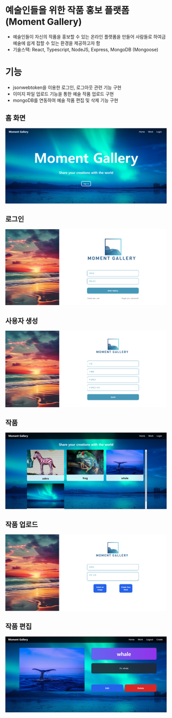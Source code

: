 # 예술인들을 위한 작품 홍보 플랫폼 (Moment Gallery)
- 예술인들이 자신의 작품을 홍보할 수 있는 온라인 플랫폼을 만들어 사람들로 하여금 예술에 쉽게 접할 수 있는 환경을 제공하고자 함
- 기술스택: React, Typescript, NodeJS, Express, MongoDB (Mongoose)

# 기능
- jsonwebtoken을 이용한 로그인, 로그아웃 관련 기능 구현
- 이미지 파일 업로드 기능을 통한 예술 작품 업로드 구현
- mongoDB를 연동하여 예술 작품 편집 및 삭제 기능 구현


## 홈 화면
![Home](./images/Home.png)


## 로그인
![Login](images/Login.png)


## 사용자 생성
![Create](images/Create.png)


## 작품
![Works](/images/Works.png)


## 작품 업로드
![upload](/images/Work.png)


## 작품 편집
![WorkDetail](/images/WorkDetail.png)


